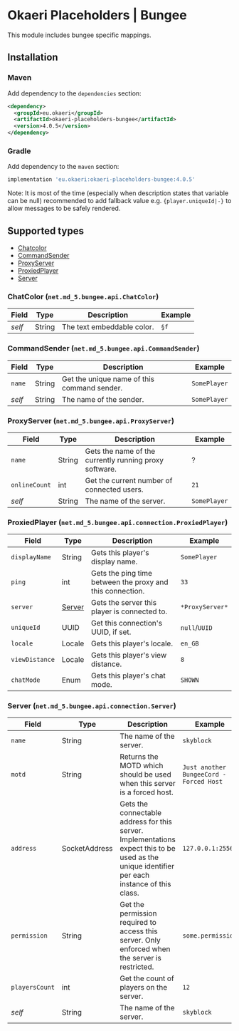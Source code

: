 # Okaeri Placeholders | Bungee

This module includes bungee specific mappings.

## Installation

### Maven

Add dependency to the `dependencies` section:
```xml
<dependency>
  <groupId>eu.okaeri</groupId>
  <artifactId>okaeri-placeholders-bungee</artifactId>
  <version>4.0.5</version>
</dependency>
```

### Gradle

Add dependency to the `maven` section:
```groovy
implementation 'eu.okaeri:okaeri-placeholders-bungee:4.0.5'
```

Note: It is most of the time (especially when description states that variable can be null)
recommended to add fallback value e.g. `{player.uniqueId|-}` to allow messages to be safely rendered.

## Supported types

- [Chatcolor](#chatcolor-netmd_5bungeeapichatcolor)
- [CommandSender](#commandsender-netmd_5bungeeapicommandsender)
- [ProxyServer](#proxyserver-netmd_5bungeeapiproxyserver)
- [ProxiedPlayer](#proxiedplayer-netmd_5bungeeapiconnectionproxiedplayer)
- [Server](#server-netmd_5bungeeapiconnectionserver)

### ChatColor (`net.md_5.bungee.api.ChatColor`)

| Field | Type | Description | Example |
|-|-|-|-|
| *self* | String | The text embeddable color. | `§f` |

### CommandSender (`net.md_5.bungee.api.CommandSender`)

| Field | Type | Description | Example |
|-|-|-|-|
| `name` | String | Get the unique name of this command sender. | `SomePlayer` |
| *self* | String | The name of the sender. | `SomePlayer` |

### ProxyServer (`net.md_5.bungee.api.ProxyServer`)

| Field | Type | Description | Example |
|-|-|-|-|
| `name` | String | Gets the name of the currently running proxy software. | ? |
| `onlineCount` | int | Get the current number of connected users. | `21` |
| *self* | String | The name of the server. | `SomePlayer` |

### ProxiedPlayer (`net.md_5.bungee.api.connection.ProxiedPlayer`)

| Field | Type | Description | Example |
|-|-|-|-|
| `displayName` | String | Gets this player's display name. | `SomePlayer` |
| `ping` | int | Gets the ping time between the proxy and this connection. | `33` |
| `server` | [Server](#server-netmd_5bungeeapiconnectionserver) | Gets the server this player is connected to. | `*ProxyServer*` |
| `uniqueId` | UUID | Get this connection's UUID, if set. | `null`/`UUID` |
| `locale` | Locale | Gets this player's locale. | `en_GB` |
| `viewDistance` | Locale | Gets this player's view distance. | `8` |
| `chatMode` | Enum | Gets this player's chat mode. | `SHOWN` |

### Server (`net.md_5.bungee.api.connection.Server`)

| Field | Type | Description | Example |
|-|-|-|-|
| `name` | String | The name of the server. | `skyblock` |
| `motd` | String | Returns the MOTD which should be used when this server is a forced host. | `Just another BungeeCord - Forced Host` |
| `address` | SocketAddress | Gets the connectable address for this server. Implementations expect this to be used as the unique identifier per each instance of this class. | `127.0.0.1:25564` |
| `permission` | String | Get the permission required to access this server. Only enforced when the server is restricted. | `some.permission` |
| `playersCount` | int | Get the count of players on the server. | `12` |
| *self* | String | The name of the server. | `skyblock` |
